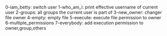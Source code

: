 0-iam_betty: switch user 
1-who_am_i: print effective username of current user
2-groups: all groups the current user is part of
3-new_owner: changer file owner
4-empty: empty file
5-execute: execute file permission to owner
6-multiple_permissions
7-everybody: add execution permission to owner,group,others